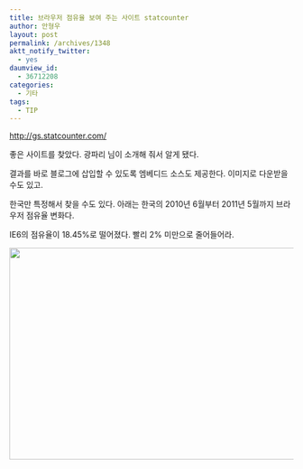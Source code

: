 ```yaml
---
title: 브라우저 점유율 보여 주는 사이트 statcounter
author: 안형우
layout: post
permalink: /archives/1348
aktt_notify_twitter:
  - yes
daumview_id:
  - 36712208
categories:
  - 기타
tags:
  - TIP
---
```

<http://gs.statcounter.com/>

좋은 사이트를 찾았다. 광파리 님이 소개해 줘서 알게 됐다.

결과를 바로 블로그에 삽입할 수 있도록 엠베디드 소스도 제공한다. 이미지로 다운받을 수도 있고.

한국만 특정해서 찾을 수도 있다. 아래는 한국의 2010년 6월부터 2011년 5월까지 브라우저 점유율 변화다.

IE6의 점유율이 18.45%로 떨어졌다. 빨리 2% 미만으로 줄어들어라.

<img class="aligncenter" src="https://dl.dropbox.com/u/15546257/blog/mytory/StatCounter-browser_version-KR-monthly-201006-201105.jpg" alt="" width="640" height="375" />